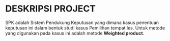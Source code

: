 # DESKRIPSI PROJECT
SPK adalah Sistem Pendukung Keputusan yang dimana kasus penentuan keputusan ini dalam bentuk studi kasus Pemilihan tempat les. Untuk metode yang digunakan pada kasus ini adalah metode <b>Weighted product</b>.
